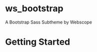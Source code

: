 ws_bootstrap
============

A Bootstrap Sass Subtheme by Webscope


Getting Started
===============

<npm install>

<grunt>
